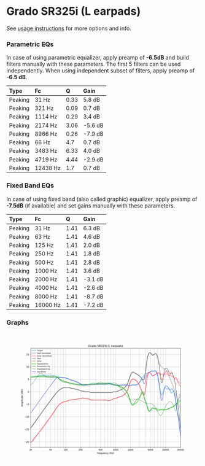 # Grado SR325i (L earpads)
See [usage instructions](https://github.com/jaakkopasanen/AutoEq#usage) for more options and info.

### Parametric EQs
In case of using parametric equalizer, apply preamp of **-6.5dB** and build filters manually
with these parameters. The first 5 filters can be used independently.
When using independent subset of filters, apply preamp of **-6.5 dB**.

| Type    | Fc       |    Q | Gain    |
|:--------|:---------|:-----|:--------|
| Peaking | 31 Hz    | 0.33 | 5.8 dB  |
| Peaking | 321 Hz   | 0.09 | 0.7 dB  |
| Peaking | 1114 Hz  | 0.29 | 3.4 dB  |
| Peaking | 2174 Hz  | 3.06 | -5.6 dB |
| Peaking | 8966 Hz  | 0.26 | -7.9 dB |
| Peaking | 66 Hz    | 4.7  | 0.7 dB  |
| Peaking | 3483 Hz  | 6.33 | 4.0 dB  |
| Peaking | 4719 Hz  | 4.44 | -2.9 dB |
| Peaking | 12438 Hz | 1.7  | 0.7 dB  |

### Fixed Band EQs
In case of using fixed band (also called graphic) equalizer, apply preamp of **-7.5dB**
(if available) and set gains manually with these parameters.

| Type    | Fc       |    Q | Gain    |
|:--------|:---------|:-----|:--------|
| Peaking | 31 Hz    | 1.41 | 6.3 dB  |
| Peaking | 63 Hz    | 1.41 | 4.6 dB  |
| Peaking | 125 Hz   | 1.41 | 2.0 dB  |
| Peaking | 250 Hz   | 1.41 | 1.8 dB  |
| Peaking | 500 Hz   | 1.41 | 2.8 dB  |
| Peaking | 1000 Hz  | 1.41 | 3.6 dB  |
| Peaking | 2000 Hz  | 1.41 | -3.1 dB |
| Peaking | 4000 Hz  | 1.41 | -2.6 dB |
| Peaking | 8000 Hz  | 1.41 | -8.7 dB |
| Peaking | 16000 Hz | 1.41 | -7.2 dB |

### Graphs
![](./Grado%20SR325i%20(L%20earpads).png)